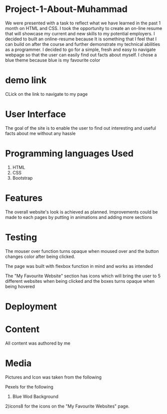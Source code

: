 # Project-1-About-Muhammad
We were presented with a task to reflect what we have learned in the past 1 month on HTML and CSS.
I took the opportunity to create an on-line resume that will showcase my current and new skills to my potential employers. 
I decided to built an online-resume because It is something that I feel that I can build on after the course and further demonstrate my technical abilities as a programmer.
I decided to go for a simple, fresh and easy to navigate webpage so that the user can easily find out facts about myself. I chose a blue theme because blue is my favourite color

# demo link

CLick on the link to navigate to my page

# User Interface
The goal of the site is to enable the user to find out interesting and useful facts about me without any hassle

# Programming languages Used

1. HTML
2. CSS
3. Bootstrap 

# Features
The overall website's look is achieved as planned. Improvements could be made to each pages by putting in animations and adding more sections


# Testing
The mouser over function turns opaque when moused over and the button changes color after being clicked.

The page was built with flexbox function in mind and works as intended

The "My Favourite Website" section has icons which will bring the user to 5 different websites when being clicked and the boxes turns opaque when being hovered


# Deployment

# Content

All content was authored by me

# Media
Pictures and Icon was taken from the following

Pexels for the following
1) Blue Wod Background

2)icons8 for the icons on the "My Favourite Websites" page.





